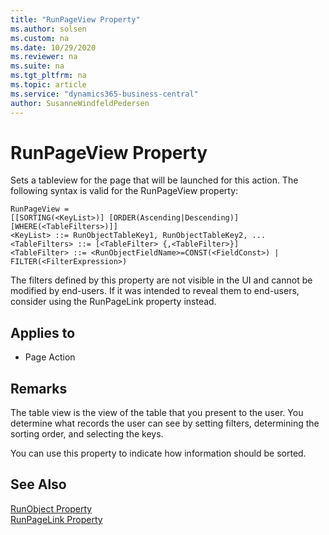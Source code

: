 ```yaml
---
title: "RunPageView Property"
ms.author: solsen
ms.custom: na
ms.date: 10/29/2020
ms.reviewer: na
ms.suite: na
ms.tgt_pltfrm: na
ms.topic: article
ms.service: "dynamics365-business-central"
author: SusanneWindfeldPedersen
---
```

[//]: # (START>DO_NOT_EDIT)
[//]: # (IMPORTANT:Do not edit any of the content between here and the END>DO_NOT_EDIT.)
[//]: # (Any modifications should be made in the .xml files in the ModernDev repo.)
# RunPageView Property
Sets a tableview for the page that will be launched for this action.
The following syntax is valid for the RunPageView property:

```
RunPageView =
[[SORTING(<KeyList>)] [ORDER(Ascending|Descending)] [WHERE(<TableFilters>)]]
<KeyList> ::= RunObjectTableKey1, RunObjectTableKey2, ...
<TableFilters> ::= [<TableFilter> {,<TableFilter>}]
<TableFilter> ::= <RunObjectFieldName>=CONST(<FieldConst>) | FILTER(<FilterExpression>)
```

The filters defined by this property are not visible in the UI and cannot be modified by end-users. If it was intended to reveal them to end-users, consider using the RunPageLink property instead.
    

## Applies to
-   Page Action

[//]: # (IMPORTANT: END>DO_NOT_EDIT)

## Remarks  

The table view is the view of the table that you present to the user. You determine what records the user can see by setting filters, determining the sorting order, and selecting the keys.  
  
You can use this property to indicate how information should be sorted.  
  
## See Also  

[RunObject Property](devenv-runobject-property.md)   
[RunPageLink Property](devenv-runpagelink-property.md)